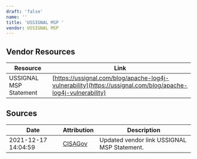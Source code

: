 ```yaml
---
draft: 'false'
name: ''
title: 'USSIGNAL MSP '
vendor: USSIGNAL MSP
---
```


## Vendor Resources
| Resource | Link |
| --- | --- |
| USSIGNAL MSP Statement | [https://ussignal.com/blog/apache-log4j-vulnerability](https://ussignal.com/blog/apache-log4j-vulnerability) |



## Sources
| Date | Attribution | Description |
| --- | --- | --- |
| 2021-12-17 14:04:59 | [CISAGov](https://raw.githubusercontent.com/cisagov/log4j-affected-db/develop/README.md) | Updated vendor link USSIGNAL MSP Statement.  |
